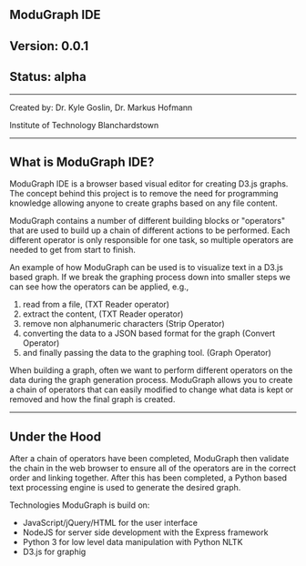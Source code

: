 ##  ModuGraph IDE 
## Version: 0.0.1
## Status: alpha
--------------------------------------------

Created by: Dr. Kyle Goslin, Dr. Markus Hofmann

Institute of Technology Blanchardstown

---------------------------------------------
## What is ModuGraph IDE?

ModuGraph IDE is a browser based visual editor for creating D3.js graphs.
The concept behind this project is to remove the need for programming knowledge
allowing anyone to create graphs based on any file content.

ModuGraph contains a number of different building blocks or "operators" that are
used to build up a chain of different actions to be performed. Each different
operator is only responsible for one task, so multiple operators are needed to get
from start to finish.

An example of how ModuGraph can be used is to visualize text in a D3.js based graph.
If we break the graphing process down into smaller steps we can see how the operators
can be applied, e.g.,
 
1. read from a file, (TXT Reader operator)
2. extract the content, (TXT Reader operator)
3. remove non alphanumeric characters (Strip Operator)
4. converting the data to a JSON based format for the graph (Convert Operator)
5. and finally passing the data to the graphing tool. (Graph Operator)



When building a graph, often we want to perform different operators on the data during the
graph generation process. ModuGraph allows you to create a chain of operators that can easily
modified to change what data is kept or removed and how the final graph is created.

---------------------------------------------
## Under the Hood

After a chain of operators have been completed, ModuGraph then validate the chain in the web browser
to ensure all of the operators are in the correct order and linking together. After this has been completed,
a Python based text processing engine is used to generate the desired graph. 

Technologies ModuGraph is build on:
* JavaScript/jQuery/HTML for the user interface
* NodeJS for server side development with the Express framework
* Python 3 for low level data manipulation with Python NLTK
* D3.js for graphig



